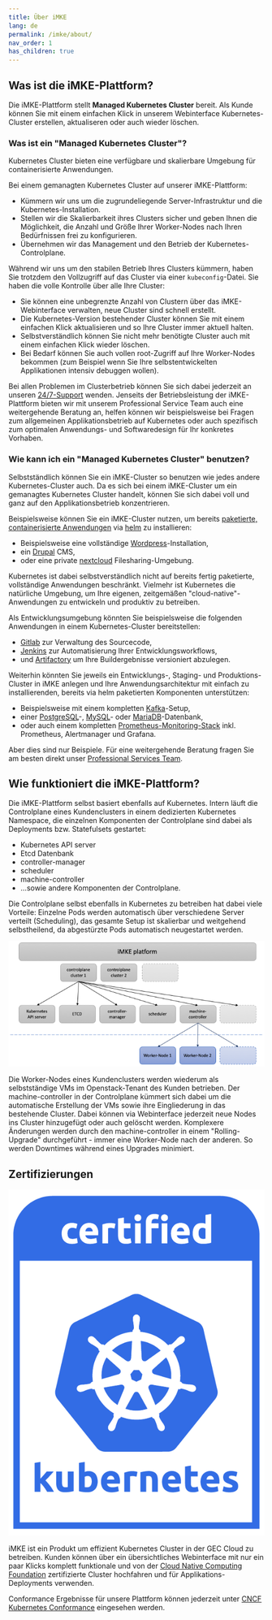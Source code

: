 ```yaml
---
title: Über iMKE
lang: de
permalink: /imke/about/
nav_order: 1
has_children: true
---
```


## Was ist die iMKE-Plattform?

Die iMKE-Plattform stellt **Managed Kubernetes Cluster** bereit. Als Kunde können Sie mit einem einfachen Klick in unserem Webinterface Kubernetes-Cluster erstellen, aktualiseren oder auch wieder löschen.

### Was ist ein "Managed Kubernetes Cluster"?

Kubernetes Cluster bieten eine verfügbare und skalierbare Umgebung für containerisierte Anwendungen.

Bei einem gemanagten Kubernetes Cluster auf unserer iMKE-Plattform:

* Kümmern wir uns um die zugrundeliegende Server-Infrastruktur und die Kubernetes-Installation.
* Stellen wir die Skalierbarkeit ihres Clusters sicher und geben Ihnen die Möglichkeit, die Anzahl und Größe Ihrer Worker-Nodes nach Ihren Bedürfnissen frei zu konfigurieren.
* Übernehmen wir das Management und den Betrieb der Kubernetes-Controlplane.

Während wir uns um den stabilen Betrieb Ihres Clusters kümmern, haben Sie trotzdem den Vollzugriff auf das Cluster via einer `kubeconfig`-Datei. Sie haben die volle Kontrolle über alle Ihre Cluster:

* Sie können eine unbegrenzte Anzahl von Clustern über das iMKE-Webinterface verwalten, neue Cluster sind schnell erstellt.
* Die Kubernetes-Version bestehender Cluster können Sie mit einem einfachen Klick aktualisieren und so Ihre Cluster immer aktuell halten.
* Selbstverständlich können Sie nicht mehr benötigte Cluster auch mit einem einfachen Klick wieder löschen.
* Bei Bedarf können Sie auch vollen root-Zugriff auf Ihre Worker-Nodes bekommen (zum Beispiel wenn Sie Ihre selbstentwickelten Applikationen intensiv debuggen wollen).

Bei allen Problemen im Clusterbetrieb können Sie sich dabei jederzeit an unseren [24/7-Support](mailto:support@gec.io) wenden. Jenseits der Betriebsleistung der iMKE-Plattform bieten wir mit unserem Professional Service Team auch eine weitergehende Beratung an, helfen können wir beispielsweise bei Fragen zum allgemeinen Applikationsbetrieb auf Kubernetes oder auch spezifisch zum optimalen Anwendungs- und Softwaredesign für Ihr konkretes Vorhaben.

### Wie kann ich ein "Managed Kubernetes Cluster" benutzen?

Selbstständlich können Sie ein iMKE-Cluster so benutzen wie jedes andere Kubernetes-Cluster auch. Da es sich bei einem iMKE-Cluster um ein gemanagtes Kubernetes Cluster handelt, können Sie sich dabei voll und ganz auf den Applikationsbetrieb konzentrieren.

Beispielsweise können Sie ein iMKE-Cluster nutzen, um bereits [paketierte, containerisierte Anwendungen](https://artifacthub.io/) via [helm](https://helm.sh/) zu installieren:

* Beispielsweise eine vollständige [Wordpress](https://artifacthub.io/packages/helm/bitnami/wordpress)-Installation,
* ein [Drupal](https://artifacthub.io/packages/helm/bitnami/drupal) CMS,
* oder eine private [nextcloud](https://artifacthub.io/packages/helm/nextcloud/nextcloud) Filesharing-Umgebung.

Kubernetes ist dabei selbstverständlich nicht auf bereits fertig paketierte, vollständige Anwendungen beschränkt. Vielmehr ist Kubernetes die natürliche Umgebung, um Ihre eigenen, zeitgemäßen "cloud-native"-Anwendungen zu entwickeln und produktiv zu betreiben.

Als Entwicklungsumgebung könnten Sie beispielsweise die folgenden Anwendungen in einem Kubernetes-Cluster bereitstellen:

* [Gitlab](https://artifacthub.io/packages/helm/gitlab/gitlab) zur Verwaltung des Sourcecode,
* [Jenkins](https://artifacthub.io/packages/helm/jenkinsci/jenkins) zur Automatisierung Ihrer Entwicklungsworkflows,
* und [Artifactory](https://artifacthub.io/packages/helm/jfrog/artifactory) um Ihre Buildergebnisse versioniert abzulegen.

Weiterhin könnten Sie jeweils ein Entwicklungs-, Staging- und Produktions-Cluster in iMKE anlegen und Ihre Anwendungsarchitektur mit einfach zu installierenden, bereits via helm paketierten Komponenten unterstützen:

* Beispielsweise mit einem kompletten [Kafka](https://artifacthub.io/packages/helm/bitnami/kafka)-Setup,
* einer [PostgreSQL](https://artifacthub.io/packages/helm/bitnami/postgresql)-, [MySQL](https://artifacthub.io/packages/helm/bitnami/mysql)- oder [MariaDB](https://artifacthub.io/packages/helm/bitnami/mariadb)-Datenbank,
* oder auch einem kompletten [Prometheus-Monitoring-Stack](https://artifacthub.io/packages/helm/prometheus-community/kube-prometheus-stack) inkl. Prometheus, Alertmanager und Grafana.

Aber dies sind nur Beispiele. Für eine weitergehende Beratung fragen Sie am besten direkt unser [Professional Services Team](mailto:support@gec.io).

## Wie funktioniert die iMKE-Plattform?

Die iMKE-Plattform selbst basiert ebenfalls auf Kubernetes. Intern läuft die Controlplane eines Kundenclusters in einem dedizierten Kubernetes Namespace, die einzelnen Komponenten der Controlplane sind dabei als Deployments bzw. Statefulsets gestartet:

* Kubernetes API server
* Etcd Datenbank
* controller-manager
* scheduler
* machine-controller
* ...sowie andere Komponenten der Controlplane.

Die Controlplane selbst ebenfalls in Kubernetes zu betreiben hat dabei viele Vorteile: Einzelne Pods werden automatisch über verschiedene Server verteilt (Scheduling), das gesamte Setup ist skalierbar und weitgehend selbstheilend, da abgestürzte Pods automatisch neugestartet werden.

![iMKE platform](imke-platform.png)

Die Worker-Nodes eines Kundenclusters werden wiederum als selbstständige VMs im Openstack-Tenant des Kunden betrieben. Der machine-controller in der Controlplane kümmert sich dabei um die automatische Erstellung der VMs sowie ihre Eingliederung in das bestehende Cluster. Dabei können via Webinterface jederzeit neue Nodes ins Cluster hinzugefügt oder auch gelöscht werden. Komplexere Änderungen werden durch den machine-controller in einem "Rolling-Upgrade" durchgeführt - immer eine Worker-Node nach der anderen. So werden Downtimes während eines Upgrades minimiert.

## Zertifizierungen

![Certified Kubernets Logo](certified-kubernetes.png?width=100px)

iMKE ist ein Produkt um effizient Kubernetes Cluster in der GEC Cloud zu betreiben.
Kunden können über ein übersichtliches Webinterface mit nur ein paar Klicks komplett funktionale
und von der [Cloud Native Computing Foundation](https://cncf.io/ck)
zertifizierte Cluster hochfahren und für Applikations-Deployments verwenden.

Conformance Ergebnisse für unsere Plattform können jederzeit unter
[CNCF Kubernetes Conformance](https://github.com/cncf/k8s-conformance)
eingesehen werden.
